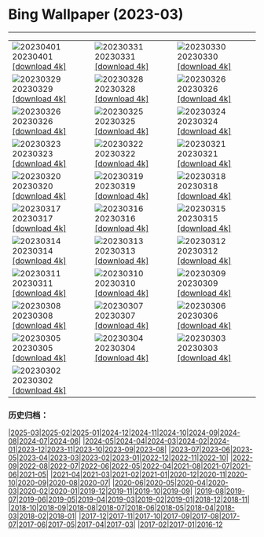 # Bing Wallpaper (2023-03)
**************

<table><tr><td><img src="https://www.bing.com/th?id=OHR.TowerBridge_EN-GB5189458174_1920x1080.jpg" alt="20230401"> 20230401 <a href="https://www.bing.com/th?id=OHR.TowerBridge_EN-GB5189458174_UHD.jpg">[download 4k]</a></td><td><img src="https://www.bing.com/th?id=OHR.SteyrRiver_EN-GB6776891369_1920x1080.jpg" alt="20230331"> 20230331 <a href="https://www.bing.com/th?id=OHR.SteyrRiver_EN-GB6776891369_UHD.jpg">[download 4k]</a></td><td><img src="https://www.bing.com/th?id=OHR.PeacockFeathers_EN-GB6671969010_1920x1080.jpg" alt="20230330"> 20230330 <a href="https://www.bing.com/th?id=OHR.PeacockFeathers_EN-GB6671969010_UHD.jpg">[download 4k]</a></td></tr><tr><td><img src="https://www.bing.com/th?id=OHR.NuzzleManatee_EN-GB5538875344_1920x1080.jpg" alt="20230329"> 20230329 <a href="https://www.bing.com/th?id=OHR.NuzzleManatee_EN-GB5538875344_UHD.jpg">[download 4k]</a></td><td><img src="https://www.bing.com/th?id=OHR.MWDolomites_EN-GB6455895512_1920x1080.jpg" alt="20230328"> 20230328 <a href="https://www.bing.com/th?id=OHR.MWDolomites_EN-GB6455895512_UHD.jpg">[download 4k]</a></td><td><img src="https://www.bing.com/th?id=OHR.WildAnza_EN-GB6484773362_1920x1080.jpg" alt="20230326"> 20230326 <a href="https://www.bing.com/th?id=OHR.WildAnza_EN-GB6484773362_UHD.jpg">[download 4k]</a></td></tr><tr><td><img src="https://www.bing.com/th?id=OHR.CecilBrewerStaircase_EN-GB6123513321_1920x1080.jpg" alt="20230326"> 20230326 <a href="https://www.bing.com/th?id=OHR.CecilBrewerStaircase_EN-GB6123513321_UHD.jpg">[download 4k]</a></td><td><img src="https://www.bing.com/th?id=OHR.WildGarlic_EN-GB8039399576_1920x1080.jpg" alt="20230325"> 20230325 <a href="https://www.bing.com/th?id=OHR.WildGarlic_EN-GB8039399576_UHD.jpg">[download 4k]</a></td><td><img src="https://www.bing.com/th?id=OHR.CloudsPatagonia_EN-GB0640976681_1920x1080.jpg" alt="20230324"> 20230324 <a href="https://www.bing.com/th?id=OHR.CloudsPatagonia_EN-GB0640976681_UHD.jpg">[download 4k]</a></td></tr><tr><td><img src="https://www.bing.com/th?id=OHR.LakePowellAerial_EN-GB7758078014_1920x1080.jpg" alt="20230323"> 20230323 <a href="https://www.bing.com/th?id=OHR.LakePowellAerial_EN-GB7758078014_UHD.jpg">[download 4k]</a></td><td><img src="https://www.bing.com/th?id=OHR.ColourDay_EN-GB7705116028_1920x1080.jpg" alt="20230322"> 20230322 <a href="https://www.bing.com/th?id=OHR.ColourDay_EN-GB7705116028_UHD.jpg">[download 4k]</a></td><td><img src="https://www.bing.com/th?id=OHR.PurpleCrocus_EN-GB7656010820_1920x1080.jpg" alt="20230321"> 20230321 <a href="https://www.bing.com/th?id=OHR.PurpleCrocus_EN-GB7656010820_UHD.jpg">[download 4k]</a></td></tr><tr><td><img src="https://www.bing.com/th?id=OHR.LondonWestminster_EN-GB1065618141_1920x1080.jpg" alt="20230320"> 20230320 <a href="https://www.bing.com/th?id=OHR.LondonWestminster_EN-GB1065618141_UHD.jpg">[download 4k]</a></td><td><img src="https://www.bing.com/th?id=OHR.MarsTars_EN-GB7535668120_1920x1080.jpg" alt="20230319"> 20230319 <a href="https://www.bing.com/th?id=OHR.MarsTars_EN-GB7535668120_UHD.jpg">[download 4k]</a></td><td><img src="https://www.bing.com/th?id=OHR.BallyvooneyCove_EN-GB7487473254_1920x1080.jpg" alt="20230318"> 20230318 <a href="https://www.bing.com/th?id=OHR.BallyvooneyCove_EN-GB7487473254_UHD.jpg">[download 4k]</a></td></tr><tr><td><img src="https://www.bing.com/th?id=OHR.ChengduPanda_EN-GB7439141889_1920x1080.jpg" alt="20230317"> 20230317 <a href="https://www.bing.com/th?id=OHR.ChengduPanda_EN-GB7439141889_UHD.jpg">[download 4k]</a></td><td><img src="https://www.bing.com/th?id=OHR.AgueroSpain_EN-GB7390476214_1920x1080.jpg" alt="20230316"> 20230316 <a href="https://www.bing.com/th?id=OHR.AgueroSpain_EN-GB7390476214_UHD.jpg">[download 4k]</a></td><td><img src="https://www.bing.com/th?id=OHR.CyprusMaze_EN-GB7326379930_1920x1080.jpg" alt="20230315"> 20230315 <a href="https://www.bing.com/th?id=OHR.CyprusMaze_EN-GB7326379930_UHD.jpg">[download 4k]</a></td></tr><tr><td><img src="https://www.bing.com/th?id=OHR.LionessesNap_EN-GB7272974366_1920x1080.jpg" alt="20230314"> 20230314 <a href="https://www.bing.com/th?id=OHR.LionessesNap_EN-GB7272974366_UHD.jpg">[download 4k]</a></td><td><img src="https://www.bing.com/th?id=OHR.TheaterRomania_EN-GB7225416685_1920x1080.jpg" alt="20230313"> 20230313 <a href="https://www.bing.com/th?id=OHR.TheaterRomania_EN-GB7225416685_UHD.jpg">[download 4k]</a></td><td><img src="https://www.bing.com/th?id=OHR.LongWharf_EN-GB7154922622_1920x1080.jpg" alt="20230312"> 20230312 <a href="https://www.bing.com/th?id=OHR.LongWharf_EN-GB7154922622_UHD.jpg">[download 4k]</a></td></tr><tr><td><img src="https://www.bing.com/th?id=OHR.EdaleValley_EN-GB7097104198_1920x1080.jpg" alt="20230311"> 20230311 <a href="https://www.bing.com/th?id=OHR.EdaleValley_EN-GB7097104198_UHD.jpg">[download 4k]</a></td><td><img src="https://www.bing.com/th?id=OHR.WaimeaRainbow_EN-GB1485756970_1920x1080.jpg" alt="20230310"> 20230310 <a href="https://www.bing.com/th?id=OHR.WaimeaRainbow_EN-GB1485756970_UHD.jpg">[download 4k]</a></td><td><img src="https://www.bing.com/th?id=OHR.IntlWomensDayChange_EN-GB0996253952_1920x1080.jpg" alt="20230309"> 20230309 <a href="https://www.bing.com/th?id=OHR.IntlWomensDayChange_EN-GB0996253952_UHD.jpg">[download 4k]</a></td></tr><tr><td><img src="https://www.bing.com/th?id=OHR.YuanyangChina_EN-GB0747029532_1920x1080.jpg" alt="20230308"> 20230308 <a href="https://www.bing.com/th?id=OHR.YuanyangChina_EN-GB0747029532_UHD.jpg">[download 4k]</a></td><td><img src="https://www.bing.com/th?id=OHR.IcelandHorses_EN-GB0471273367_1920x1080.jpg" alt="20230307"> 20230307 <a href="https://www.bing.com/th?id=OHR.IcelandHorses_EN-GB0471273367_UHD.jpg">[download 4k]</a></td><td><img src="https://www.bing.com/th?id=OHR.TokyoMoat_EN-GB5562733904_1920x1080.jpg" alt="20230306"> 20230306 <a href="https://www.bing.com/th?id=OHR.TokyoMoat_EN-GB5562733904_UHD.jpg">[download 4k]</a></td></tr><tr><td><img src="https://www.bing.com/th?id=OHR.PicoVolcano_EN-GB9536177361_1920x1080.jpg" alt="20230305"> 20230305 <a href="https://www.bing.com/th?id=OHR.PicoVolcano_EN-GB9536177361_UHD.jpg">[download 4k]</a></td><td><img src="https://www.bing.com/th?id=OHR.OrcaNorway_EN-GB4461160201_1920x1080.jpg" alt="20230304"> 20230304 <a href="https://www.bing.com/th?id=OHR.OrcaNorway_EN-GB4461160201_UHD.jpg">[download 4k]</a></td><td><img src="https://www.bing.com/th?id=OHR.WorldBookDay_EN-GB4290155371_1920x1080.jpg" alt="20230303"> 20230303 <a href="https://www.bing.com/th?id=OHR.WorldBookDay_EN-GB4290155371_UHD.jpg">[download 4k]</a></td></tr><tr><td><img src="https://www.bing.com/th?id=OHR.ManchesterSerenity_EN-GB3487230863_1920x1080.jpg" alt="20230302"> 20230302 <a href="https://www.bing.com/th?id=OHR.ManchesterSerenity_EN-GB3487230863_UHD.jpg">[download 4k]</a></td><td></td><td></td></tr></table>

### 历史归档：

|[2025-03](/../2025-03/2025-03.md)|[2025-02](/../2025-02/2025-02.md)|[2025-01](/../2025-01/2025-01.md)|[2024-12](/../2024-12/2024-12.md)|[2024-11](/../2024-11/2024-11.md)|[2024-10](/../2024-10/2024-10.md)|[2024-09](/../2024-09/2024-09.md)|[2024-08](/../2024-08/2024-08.md)|[2024-07](/../2024-07/2024-07.md)|[2024-06](/../2024-06/2024-06.md)|
|[2024-05](/../2024-05/2024-05.md)|[2024-04](/../2024-04/2024-04.md)|[2024-03](/../2024-03/2024-03.md)|[2024-02](/../2024-02/2024-02.md)|[2024-01](/../2024-01/2024-01.md)|[2023-12](/../2023-12/2023-12.md)|[2023-11](/../2023-11/2023-11.md)|[2023-10](/../2023-10/2023-10.md)|[2023-09](/../2023-09/2023-09.md)|[2023-08](/../2023-08/2023-08.md)|
|[2023-07](/../2023-07/2023-07.md)|[2023-06](/../2023-06/2023-06.md)|[2023-05](/../2023-05/2023-05.md)|[2023-04](/../2023-04/2023-04.md)|[2023-03](/2023-03.md)|[2023-02](/../2023-02/2023-02.md)|[2023-01](/../2023-01/2023-01.md)|[2022-12](/../2022-12/2022-12.md)|[2022-11](/../2022-11/2022-11.md)|[2022-10](/../2022-10/2022-10.md)|
|[2022-09](/../2022-09/2022-09.md)|[2022-08](/../2022-08/2022-08.md)|[2022-07](/../2022-07/2022-07.md)|[2022-06](/../2022-06/2022-06.md)|[2022-05](/../2022-05/2022-05.md)|[2022-04](/../2022-04/2022-04.md)|[2021-08](/../2021-08/2021-08.md)|[2021-07](/../2021-07/2021-07.md)|[2021-06](/../2021-06/2021-06.md)|[2021-05](/../2021-05/2021-05.md)|
|[2021-04](/../2021-04/2021-04.md)|[2021-03](/../2021-03/2021-03.md)|[2021-02](/../2021-02/2021-02.md)|[2021-01](/../2021-01/2021-01.md)|[2020-12](/../2020-12/2020-12.md)|[2020-11](/../2020-11/2020-11.md)|[2020-10](/../2020-10/2020-10.md)|[2020-09](/../2020-09/2020-09.md)|[2020-08](/../2020-08/2020-08.md)|[2020-07](/../2020-07/2020-07.md)|
|[2020-06](/../2020-06/2020-06.md)|[2020-05](/../2020-05/2020-05.md)|[2020-04](/../2020-04/2020-04.md)|[2020-03](/../2020-03/2020-03.md)|[2020-02](/../2020-02/2020-02.md)|[2020-01](/../2020-01/2020-01.md)|[2019-12](/../2019-12/2019-12.md)|[2019-11](/../2019-11/2019-11.md)|[2019-10](/../2019-10/2019-10.md)|[2019-09](/../2019-09/2019-09.md)|
|[2019-08](/../2019-08/2019-08.md)|[2019-07](/../2019-07/2019-07.md)|[2019-06](/../2019-06/2019-06.md)|[2019-05](/../2019-05/2019-05.md)|[2019-04](/../2019-04/2019-04.md)|[2019-03](/../2019-03/2019-03.md)|[2019-02](/../2019-02/2019-02.md)|[2019-01](/../2019-01/2019-01.md)|[2018-12](/../2018-12/2018-12.md)|[2018-11](/../2018-11/2018-11.md)|
|[2018-10](/../2018-10/2018-10.md)|[2018-09](/../2018-09/2018-09.md)|[2018-08](/../2018-08/2018-08.md)|[2018-07](/../2018-07/2018-07.md)|[2018-06](/../2018-06/2018-06.md)|[2018-05](/../2018-05/2018-05.md)|[2018-04](/../2018-04/2018-04.md)|[2018-03](/../2018-03/2018-03.md)|[2018-02](/../2018-02/2018-02.md)|[2018-01](/../2018-01/2018-01.md)|
|[2017-12](/../2017-12/2017-12.md)|[2017-11](/../2017-11/2017-11.md)|[2017-10](/../2017-10/2017-10.md)|[2017-09](/../2017-09/2017-09.md)|[2017-08](/../2017-08/2017-08.md)|[2017-07](/../2017-07/2017-07.md)|[2017-06](/../2017-06/2017-06.md)|[2017-05](/../2017-05/2017-05.md)|[2017-04](/../2017-04/2017-04.md)|[2017-03](/../2017-03/2017-03.md)|
|[2017-02](/../2017-02/2017-02.md)|[2017-01](/../2017-01/2017-01.md)|[2016-12](/../2016-12/2016-12.md)